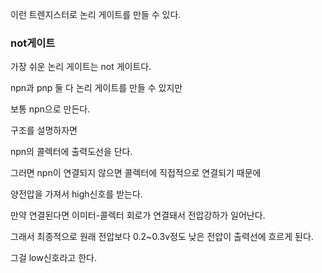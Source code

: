 이런 트렌지스터로 논리 게이트를 만들 수 있다.

### not게이트

가장 쉬운 논리 게이트는 not 게이트다.

npn과 pnp 둘 다 논리 게이트를 만들 수 있지만 

보통 npn으로 만든다.

구조를 설명하자면 

npn의 콜렉터에 출력도선을 단다.

그러면 npn이 연결되지 않으면 콜렉터에 직접적으로 연결되기 때문에

양전압을 가져서 high신호를 받는다.

만약 연결된다면 이미터-콜렉터 회로가 연결돼서 전압강하가 일어난다.

그래서 최종적으로 원래 전압보다 0.2~0.3v정도 낮은 전압이 출력선에 흐르게 된다.

그걸 low신호라고 한다.
